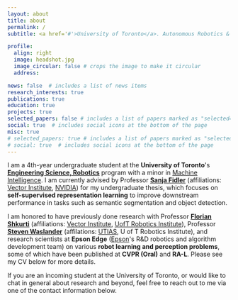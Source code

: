 ```yaml
---
layout: about
title: about
permalink: /
subtitle: <a href='#'>University of Toronto</a>. Autonomous Robotics & Perception, Computer Vision, Machine Learning

profile:
  align: right
  image: headshot.jpg
  image_circular: false # crops the image to make it circular
  address: 

news: false  # includes a list of news items
research_interests: true
publications: true
education: true
projects: true
selected_papers: false # includes a list of papers marked as "selected={true}"
social: true  # includes social icons at the bottom of the page
misc: true
# selected_papers: true # includes a list of papers marked as "selected={true}"
# social: true  # includes social icons at the bottom of the page
---
```

I am a 4th-year undergraduate student at the **University of Toronto**'s [**Engineering Science, Robotics**](https://engsci.utoronto.ca/program/majors/robotics-engineering/) program with a minor in [Machine Intelligence](https://undergrad.engineering.utoronto.ca/academics-registration/minors-certificates/undergraduate-engineering-minors/minor-in-artificial-intelligence/). I am currently advised by Professor [**Sanja Fidler**](https://www.cs.utoronto.ca/~fidler/) (affiliations: [Vector Institute](https://vectorinstitute.ai/), [NVIDIA](https://nv-tlabs.github.io/)) for my undergraduate thesis, which focuses on **self-supervised representation learning** to improve downstream performance in tasks such as semantic segmentation and object detection. 

I am honored to have previously done research with Professor [**Florian Shkurti**](http://www.cs.toronto.edu/~florian/) (affiliations: [Vector Institute](https://vectorinstitute.ai/), [UofT Robotics Institute](https://robotics.utoronto.ca/)), Professor [**Steven Waslander**](https://www.trailab.utias.utoronto.ca/stevenwaslander) (affilations: [UTIAS](https://www.utias.utoronto.ca/), U of T Robotics Institute), and research scientists at **Epson Edge** ([Epson](https://epson.com/industrial-robots-factory-automation)'s R&D robotics and algorithm development team) on various **robot learning and perception problems**, some of which have been published at **CVPR (Oral)** and **RA-L**. Please see my CV below for more details. 

If you are an incoming student at the University of Toronto, or would like to chat in general about research and beyond, feel free to reach out to me via one of the contact information below. 